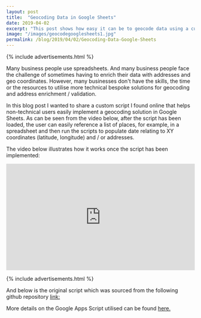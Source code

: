 ```yaml
---
layout: post
title:  "Geocoding Data in Google Sheets"
date: 2019-04-02
excerpt: "This post shows how easy it can be to geocode data using a custom script with google apps script in Google Sheets."
image: "/images/geocodegooglesheets1.jpg"
permalink: /blog/2019/04/02/Geocoding-Data-Google-Sheets
---
```


{% include advertisements.html %}


Many business people use spreadsheets. And many business people face the challenge of sometimes having to enrich their data with addresses and geo coordinates. However, many businesses don't have the skills, the time or the resources to utilise more technical bespoke solutions for geocoding and address enrichment / validation.


In this blog post I wanted to share a custom script I found online that helps non-technical users easily implement a geocoding solution in Google Sheets. As can be seen from the video below, after the script has been loaded, the user can easily reference a list of places, for example, in a spreadsheet and then run the scripts to populate date relating to XY coordinates (latitude, longitude) and / or addresses. 



The video below illustrates how it works once the script has been implemented:
<style>.embed-container { position: relative; padding-bottom: 56.25%; height: 0; overflow: hidden; max-width: 100%; } .embed-container iframe, .embed-container object, .embed-container embed { position: absolute; top: 0; left: 0; width: 100%; height: 100%; }</style><div class='embed-container'><iframe src='https://www.youtube.com/embed//Zp4zhCt7eew' frameborder='0' allowfullscreen></iframe></div>
<p> </p>


{% include advertisements.html %}


And below is the original script which was sourced from the following github repository [link:](https://github.com/nuket/google-sheets-geocoding-macro/blob/master/Code.gs)

<script src="http://gist-it.appspot.com/https://github.com/nuket/google-sheets-geocoding-macro/blob/master/Code.gs"></script>


More details on the Google Apps Script utilised can be found [here.](https://developers.google.com/apps-script/reference/maps/)
